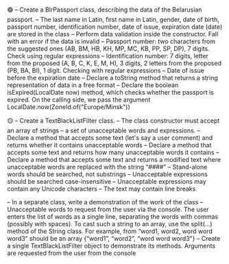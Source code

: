  🟢
– Create a BlrPassport class, describing the data of the Belarusian passport.
– The last name in Latin, first name in Latin, gender, date of birth, passport number, identification number, date of issue, expiration date (date) are stored in the class
– Perform data validation inside the constructor. Fall with an error if the data is invalid
– Passport number: two characters from the suggested ones (AB, BM, HB, KH, MP, MC, KB, PP, SP, DP), 7 digits. Check using regular expressions
– Identification number: 7 digits, letter from the proposed (A, B, C, K, E, M, H), 3 digits, 2 letters from the proposed (PB, BA, BI), 1 digit. Checking with regular expressions
– Date of issue before the expiration date
– Declare a toString method that returns a string representation of data in a free format
– Declare the boolean isExpired(LocalDate now) method, which checks whether the passport is expired. On the calling side, we pass the argument LocalDate.now(ZoneId.of("Europe/Minsk"))

 🟡
– Create a TextBlackListFilter class.
– The class constructor must accept an array of strings – a set of unacceptable words and expressions.
– Declare a method that accepts some text (let's say a user comment) and returns whether it contains unacceptable words
– Declare a method that accepts some text and returns how many unacceptable words it contains
– Declare a method that accepts some text and returns a modified text where unacceptable words are replaced with the string “####”
– Stand-alone words should be searched, not substrings
– Unacceptable expressions should be searched case-insensitive
– Unacceptable expressions may contain any Unicode characters
– The text may contain line breaks

– In a separate class, write a demonstration of the work of the class
– Unacceptable words to request from the user via the console. The user enters the list of words as a single line, separating the words with commas (possibly with spaces). To cast such a string to an array, use the split(...) method of the String class. For example, from “word1, word2, word word word3” should be an array {“word1”, “word2”, “word word word3"}
– Create a single TextBlackListFilter object to demonstrate its methods. Arguments are requested from the user from the console
